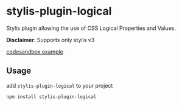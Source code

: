 # stylis-plugin-logical

Stylis plugin allowing the use of CSS Logical Properties and Values.

**Disclaimer**: Supports only stylis v3

[codesandbox example](https://codesandbox.io/s/stylis-plugin-logicalexample-re7zh)

## Usage

add `stylis-plugin-logical` to your project

```
npm install stylis-plugin-logical
```
